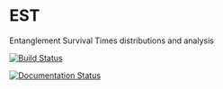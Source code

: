 # EST
 Entanglement Survival Times distributions and analysis

 [![Build Status](https://app.travis-ci.com/nunziacerrato/EST.svg?branch=main)](https://app.travis-ci.com/nunziacerrato/EST)
 
 [![Documentation Status](https://readthedocs.org/projects/est/badge/?version=latest)](https://est.readthedocs.io/en/latest/?badge=latest)